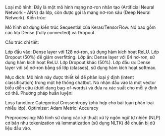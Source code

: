 Loại mô hình: Đây là một mô hình mạng nơ-ron nhân tạo (Artificial Neural Network - ANN) đa lớp, còn được gọi là mạng nơ-ron sâu (Deep Neural Network).
Kiến trúc:

Mô hình sử dụng kiến trúc Sequential của Keras/TensorFlow.
Nó bao gồm các lớp Dense (fully connected) và Dropout.


Cấu trúc chi tiết:

Lớp đầu vào: Dense layer với 128 nơ-ron, sử dụng hàm kích hoạt ReLU.
Lớp Dropout (50%) để giảm overfitting.
Lớp ẩn: Dense layer với 64 nơ-ron, sử dụng hàm kích hoạt ReLU.
Lớp Dropout khác (50%).
Lớp đầu ra: Dense layer với số nơ-ron bằng số lớp (classes), sử dụng hàm kích hoạt softmax.


Mục đích: Mô hình này được thiết kế để phân loại ý định (intent classification) trong một hệ thống chatbot. Nó nhận đầu vào là một vector biểu diễn câu (dưới dạng bag-of-words) và đưa ra xác suất cho mỗi ý định có thể.
Phương pháp huấn luyện:

Loss function: Categorical Crossentropy (phù hợp cho bài toán phân loại nhiều lớp).
Optimizer: Adam
Metric: Accuracy


Preprocessing: Mô hình sử dụng các kỹ thuật xử lý ngôn ngữ tự nhiên (NLP) cơ bản như tokenization và lemmatization (sử dụng NLTK) để chuẩn bị dữ liệu đầu vào.